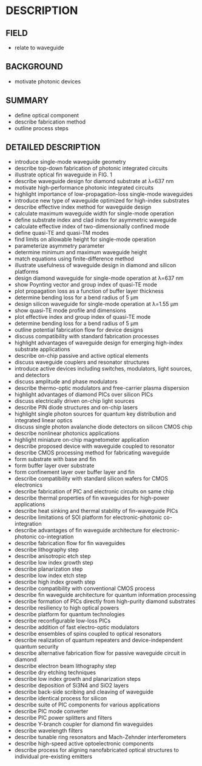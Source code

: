 # DESCRIPTION

## FIELD

- relate to waveguide

## BACKGROUND

- motivate photonic devices

## SUMMARY

- define optical component
- describe fabrication method
- outline process steps

## DETAILED DESCRIPTION

- introduce single-mode waveguide geometry
- describe top-down fabrication of photonic integrated circuits
- illustrate optical fin waveguide in FIG. 1
- describe waveguide design for diamond substrate at λ=637 nm
- motivate high-performance photonic integrated circuits
- highlight importance of low-propagation-loss single-mode waveguides
- introduce new type of waveguide optimized for high-index substrates
- describe effective index method for waveguide design
- calculate maximum waveguide width for single-mode operation
- define substrate index and clad index for asymmetric waveguide
- calculate effective index of two-dimensionally confined mode
- define quasi-TE and quasi-TM modes
- find limits on allowable height for single-mode operation
- parameterize asymmetry parameter
- determine minimum and maximum waveguide height
- match equations using finite-difference method
- illustrate usefulness of waveguide design in diamond and silicon platforms
- design diamond waveguide for single-mode operation at λ=637 nm
- show Poynting vector and group index of quasi-TE mode
- plot propagation loss as a function of buffer layer thickness
- determine bending loss for a bend radius of 5 μm
- design silicon waveguide for single-mode operation at λ=1.55 μm
- show quasi-TE mode profile and dimensions
- plot effective index and group index of quasi-TE mode
- determine bending loss for a bend radius of 5 μm
- outline potential fabrication flow for device designs
- discuss compatibility with standard fabrication processes
- highlight advantages of waveguide design for emerging high-index substrate applications
- describe on-chip passive and active optical elements
- discuss waveguide couplers and resonator structures
- introduce active devices including switches, modulators, light sources, and detectors
- discuss amplitude and phase modulators
- describe thermo-optic modulators and free-carrier plasma dispersion
- highlight advantages of diamond PICs over silicon PICs
- discuss electrically driven on-chip light sources
- describe PIN diode structures and on-chip lasers
- highlight single photon sources for quantum key distribution and integrated linear optics
- discuss single photon avalanche diode detectors on silicon CMOS chip
- describe nonlinear photonics applications
- highlight miniature on-chip magnetometer application
- describe proposed device with waveguide coupled to resonator
- describe CMOS processing method for fabricating waveguide
- form substrate with base and fin
- form buffer layer over substrate
- form confinement layer over buffer layer and fin
- describe compatibility with standard silicon wafers for CMOS electronics
- describe fabrication of PIC and electronic circuits on same chip
- describe thermal properties of fin waveguides for high-power applications
- describe heat sinking and thermal stability of fin-waveguide PICs
- describe limitations of SOI platform for electronic-photonic co-integration
- describe advantages of fin waveguide architecture for electronic-photonic co-integration
- describe fabrication flow for fin waveguides
- describe lithography step
- describe anisotropic etch step
- describe low index growth step
- describe planarization step
- describe low index etch step
- describe high index growth step
- describe compatibility with conventional CMOS process
- describe fin waveguide architecture for quantum information processing
- describe formation of PICs directly from high-purity diamond substrates
- describe resiliency to high optical powers
- describe platform for quantum technologies
- describe reconfigurable low-loss PICs
- describe addition of fast electro-optic modulators
- describe ensembles of spins coupled to optical resonators
- describe realization of quantum repeaters and device-independent quantum security
- describe alternative fabrication flow for passive waveguide circuit in diamond
- describe electron beam lithography step
- describe dry etching techniques
- describe low index growth and planarization steps
- describe deposition of Si3N4 and SiO2 layers
- describe back-side scribing and cleaving of waveguide
- describe identical process for silicon
- describe suite of PIC components for various applications
- describe PIC mode converter
- describe PIC power splitters and filters
- describe Y-branch coupler for diamond fin waveguides
- describe wavelength filters
- describe tunable ring resonators and Mach-Zehnder interferometers
- describe high-speed active optoelectronic components
- describe process for aligning nanofabricated optical structures to individual pre-existing emitters

